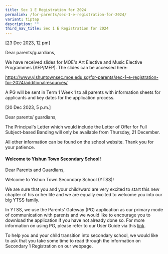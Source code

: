 ```yaml
---
title: Sec 1 E Registration for 2024
permalink: /for-parents/sec-1-e-registration-for-2024/
variant: tiptap
description: ""
third_nav_title: Sec 1 E Registration for 2024
---
```

<p>[23 Dec 2023, 12 pm]</p><p>Dear parents/guardians,</p><p>We have received slides for MOE's Art Elective and Music Elective Programmes (AEP/MEP). The slides can be accessed here:</p><p><a href="https://www.yishuntownsec.moe.edu.sg/for-parents/sec-1-e-registration-for-2024/additionalresources/" rel="noopener noreferrer nofollow" target="_blank">https://www.yishuntownsec.moe.edu.sg/for-parents/sec-1-e-registration-for-2024/additionalresources/</a></p><p>A PG will be sent in Term 1 Week 1 to all parents with information sheets for applicants and key dates for the application process.</p><p>[20 Dec 2023, 5 p.m.]</p><p>Dear parents/ guardians,</p><p>The Principal's Letter which would include the Letter of Offer for Full Subject-based Banding will only be available from Thursday, 21 December.</p><p>All other information can be found on the school website. Thank you for your patience.</p><p></p><h4>Welcome to Yishun Town Secondary School!</h4><p>Dear Parents and Guardians,</p><p>Welcome to Yishun Town Secondary School (YTSS)!</p><p>We are sure that you and your child/ward are very excited to start this new chapter of his or her life and we are equally excited to welcome you into our big YTSS family.</p><p>In YTSS, we use the Parents’ Gateway (PG) application as our primary mode of communication with parents and we would like to encourage you to download the application if you have not already done so. For more information on using PG, please refer to our User Guide via this <a href="https://www.yishuntownsec.moe.edu.sg/parents-links/parents-gateway/" rel="noopener noreferrer nofollow" target="_blank">link</a>.</p><p>To help you and your child transition into secondary school, we would like to ask that you take some time to read through the information on Secondary 1 Registration on our webpage.</p>